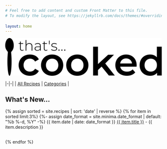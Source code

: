 ```yaml
---
# Feel free to add content and custom Front Matter to this file.
# To modify the layout, see https://jekyllrb.com/docs/themes/#overriding-theme-defaults

layout: home
---
```


![That's Cooked!](assets/thats-cooked.svg "That's Cooked")

|-|-|
| [All Recipes](/all_recipes.html) | [Categories](/categories.html) |


## What's New...
{% assign sorted = site.recipes | sort: 'date' | reverse  %}
{% for item in sorted limit:3%}
{%- assign date_format = site.minima.date_format | default: "%b %-d, %Y" -%}
{{ item.date | date: date_format }}
[{{ item.title }}]( {{item.url}} ) - 
{{ item.description }}

<br>
{% endfor %}
